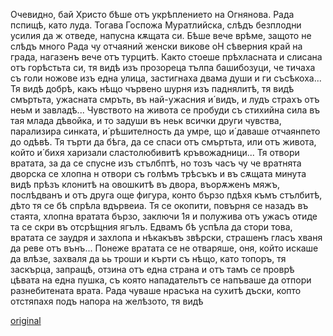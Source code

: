 ﻿Очевидно, бай Христо бѣше отъ укрѣплението на Огнянова. Рада пспищѣ, като луда. Тогава Госпожа Муратлийска, слѣдъ безплодни усилия да ж отведе, напусна кѫщата си.
Бѣше вече врѣме, защото не слѣдъ много Рада чу отчаяний женски викове оН сѣверния край на града, нагазенъ вече отъ турцитѣ. Както стоеше прѣхласната и слисана отъ горѣстьта си, тя видѣ изъ прозореца тълпа башибозуци, че тичаха съ голи ножове изъ една улица, застигнаха двама души и ги съсѣкоха... Тя видѣ добрѣ, какъ нѣщо чървено шурня изъ паднялитѣ, тя видѣ смъртьта, ужасната смръть, въ най-ужасния и́ видъ, и лудъ страхъ отъ неьм и завладѣ... Чувството на живота се пробуди съ стихийна сила въ тая млада дѣвойка, и то задуши въ неьк всички други чувства, парализира синката, и́ рѣшителность да умре, що и́ даваше отчаянпето до одѣвѣ. Тя търти да бѣга, да се спаси отъ смъртьта, или отъ живота, който и́ бихя харизали сластолюбивитѣ кръвожадници... Тя отвори вратата, за да се спусне изъ стълбптѣ, но тозъ часъ чу че вратнята дворска се хлопна н отвори съ голѣмъ трѣсъкъ и въ сѫщата минута видѣ прѣзъ клонитѣ на овошкитѣ въ двора, въорѫженъ мяжъ, послѣдванъ и отъ друга още фигура, конто бързо пдѣхя къмъ стълбитѣ, дѣто тя се бѣ спрѣла вдървеиа. Тя се окопити, повърня се назадъ въ стаята, хлопна вратата бързо, заключи 1я и полужива отъ ужасъ отиде та се скри въ отсрѣщния ягълъ. Едвамъ бѣ успѣла да стори това, вратата се заудря и захлопа и нѣкакъвъ звѣрски, страшенъ гласъ хваня да реве отъ вънъ... Понеже вратата се не отваряше, оня, който искаше да влѣзе, захваля да ьь троши и кърти съ нѣщо, като топоръ, тя заскърца, запращѣ, отзина отъ една страна и отъ тамъ се проврѣ цѣвата на
една пушка, съ която нападательтъ се напъваше да отпори разнебитената врата. Рада чуваше нрасъка на сухитѣ дъски, копто отстяпахя подъ напора на желѣзото, тя видѣ

[original](images/479.jpg)